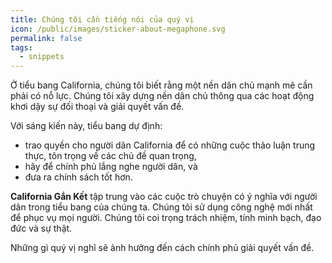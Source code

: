 ```yaml
---
title: Chúng tôi cần tiếng nói của quý vị
icon: /public/images/sticker-about-megaphone.svg
permalink: false
tags:
  - snippets
---
```

Ở tiểu bang California, chúng tôi biết rằng một nền dân chủ mạnh mẽ cần phải có nỗ lực. Chúng tôi xây dựng nền dân chủ thông qua các hoạt động khơi dậy sự đối thoại và giải quyết vấn đề.

Với sáng kiến ​​này, tiểu bang dự định:

* trao quyền cho người dân California để có những cuộc thảo luận trung thực, tôn trọng về các chủ đề quan trọng, 
* hãy để chính phủ lắng nghe người dân, và
* đưa ra chính sách tốt hơn.

**California Gắn Kết** tập trung vào các cuộc trò chuyện có ý nghĩa với người dân trong tiểu bang của chúng ta. Chúng tôi sử dụng công nghệ mới nhất để phục vụ mọi người. Chúng tôi coi trọng trách nhiệm, tính minh bạch, đạo đức và sự thật.

Những gì quý vị nghĩ sẽ ảnh hưởng đến cách chính phủ giải quyết vấn đề.
